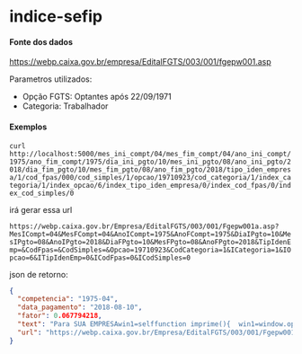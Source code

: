 # indice-sefip

#### Fonte dos dados

https://webp.caixa.gov.br/empresa/EditalFGTS/003/001/fgepw001.asp

Parametros utilizados:

* Opção FGTS:	Optantes após 22/09/1971
* Categoria: Trabalhador

#### Exemplos

`curl http://localhost:5000/mes_ini_compt/04/mes_fim_compt/04/ano_ini_compt/1975/ano_fim_compt/1975/dia_ini_pgto/10/mes_ini_pgto/08/ano_ini_pgto/2018/dia_fim_pgto/10/mes_fim_pgto/08/ano_fim_pgto/2018/tipo_iden_empresa/1/cod_fpas/000/cod_simples/1/opcao/19710923/cod_categoria/1/index_categoria/1/index_opcao/6/index_tipo_iden_empresa/0/index_cod_fpas/0/index_cod_simples/0`

irá gerar essa url

`https://webp.caixa.gov.br/Empresa/EditalFGTS/003/001/Fgepw001a.asp?MesICompt=04&MesFCompt=04&AnoICompt=1975&AnoFCompt=1975&DiaIPgto=10&MesIPgto=08&AnoIPgto=2018&DiaFPgto=10&MesFPgto=08&AnoFPgto=2018&TipIdenEmp=&CodFpas=&CodSimples=&Opcao=19710923&CodCategoria=1&ICategoria=1&IOpcao=6&ITipIdenEmp=0&ICodFpas=0&ICodSimples=0`

json de retorno:

```json
{
  "competencia": "1975-04",
  "data_pagamento": "2018-08-10",
  "fator": 0.067794218,
  "text": "Para SUA EMPRESAwin1=selffunction imprime(){  win1=window.open(\"/empresa/editalfgts/001/imprimir/imprime.htm\",'imprime','toolbar=no,location=no,directories=no,scrollbars=yes,Height=220,Width=400,top=0,left=0,resizable=no')  if(win1 != self) \t{\t\twin1.focus();\t}}  Edital Eletrnico    :: Coeficientes para Recolhimento Mensal em Atraso     Por recolhimento mensal ao FGTS em atraso entende-se aquele devido em face do disposto no Art. 15 da Lei n 8.036/90 e a Contribuio Social instituda pelo Art. 2 da Lei Complementar n 110/01, quando efetuados aps o vencimento regular da competncia.  \u00a0  Parmetros Informados:  \u00a0  Dados da Competncia:   Ms/Ano: 04/1975\u00a0\u00a0\u00a0\u00a0\u00a0\u00a0\u00a0\u00a0a\u00a0\u00a0\u00a004/1975   Data para Pagamento: 10/08/2018\u00a0\u00a0\u00a0a\u00a0\u00a0\u00a010/08/2018   \u00a0   Dados do Trabalhador:   Opo: Optantes aps 22/09/1971   Categoria: \t\t1 - Trabalhador\t\t          \u00a0   Alquotas:   FGTS: 8%   Contribuio Social: Parmetros indicam no incidncia dessa Contribuio  \u00a0  \t\tA tabela apresentada a seguir est em conformidade com os parmetros informados acima.\t\t        Data dePagamento Competncias   \t  De 03 / 1975A\u00a0\u00a0\u00a005 / 1975\t   \t  \u00a0\t   \t  \u00a0\t   \t  \u00a0\t   \t  \u00a0\t     10/08/2018 0,067794218 \u00a0 \u00a0 \u00a0 \u00a0      ",
  "url": "https://webp.caixa.gov.br/Empresa/EditalFGTS/003/001/Fgepw001a.asp?MesICompt=04&MesFCompt=04&AnoICompt=1975&AnoFCompt=1975&DiaIPgto=10&MesIPgto=08&AnoIPgto=2018&DiaFPgto=10&MesFPgto=08&AnoFPgto=2018&TipIdenEmp=&CodFpas=&CodSimples=&Opcao=19710923&CodCategoria=1&ICategoria=1&IOpcao=6&ITipIdenEmp=0&ICodFpas=0&ICodSimples=0"
}
```

